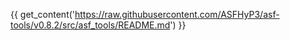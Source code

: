 {{ get_content('https://raw.githubusercontent.com/ASFHyP3/asf-tools/v0.8.2/src/asf_tools/README.md') }}